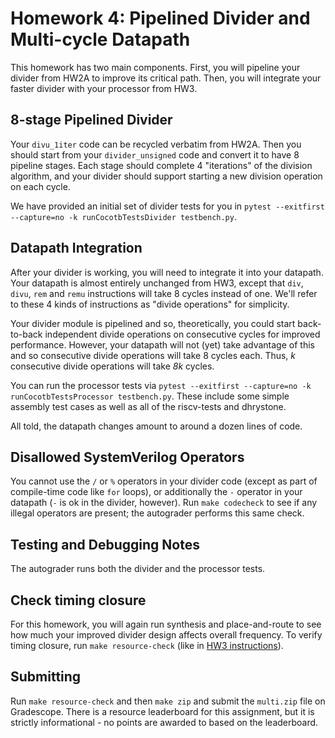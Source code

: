 # Homework 4: Pipelined Divider and Multi-cycle Datapath

This homework has two main components. First, you will pipeline your divider from HW2A to improve its critical path. Then, you will integrate your faster divider with your processor from HW3.

## 8-stage Pipelined Divider

Your `divu_1iter` code can be recycled verbatim from HW2A. Then you should start from your `divider_unsigned` code and convert it to have 8 pipeline stages. Each stage should complete 4 "iterations" of the division algorithm, and your divider should support starting a new division operation on each cycle.

We have provided an initial set of divider tests for you in `pytest --exitfirst --capture=no -k runCocotbTestsDivider testbench.py`. 

## Datapath Integration

After your divider is working, you will need to integrate it into your datapath. Your datapath is almost entirely unchanged from HW3, except that `div`, `divu`, `rem` and `remu` instructions will take 8 cycles instead of one. We'll refer to these 4 kinds of instructions as "divide operations" for simplicity.

Your divider module is pipelined and so, theoretically, you could start back-to-back independent divide operations on consecutive cycles for improved performance. However, your datapath will not (yet) take advantage of this and so consecutive divide operations will take 8 cycles each. Thus, *k* consecutive divide operations will take *8k* cycles.

You can run the processor tests via `pytest --exitfirst --capture=no -k runCocotbTestsProcessor testbench.py`. These include some simple assembly test cases as well as all of the riscv-tests and dhrystone.

All told, the datapath changes amount to around a dozen lines of code.


## Disallowed SystemVerilog Operators

You cannot use the `/` or `%` operators in your divider code (except as part of compile-time code like `for` loops), or additionally the `-` operator in your datapath (`-` is ok in the divider, however). Run `make codecheck` to see if any illegal operators are present; the autograder performs this same check.

## Testing and Debugging Notes

The autograder runs both the divider and the processor tests.

## Check timing closure

For this homework, you will again run synthesis and place-and-route to see how much your improved divider design affects overall frequency. To verify timing closure, run `make resource-check` (like in [HW3 instructions](../hw3-singlecycle/README.md#check-timing-closure)).


## Submitting

Run `make resource-check` and then `make zip` and submit the `multi.zip` file on Gradescope. There is a resource
leaderboard for this assignment, but it is strictly informational - no points are awarded to based on the leaderboard.
